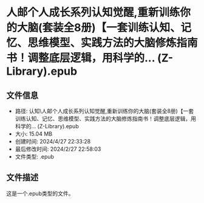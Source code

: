 ﻿# 人邮个人成长系列认知觉醒,重新训练你的大脑(套装全8册)【一套训练认知、记忆、思维模型、实践方法的大脑修炼指南书！调整底层逻辑，用科学的... (Z-Library).epub

## 文件信息
- 路径: 认知\人邮个人成长系列认知觉醒,重新训练你的大脑(套装全8册)【一套训练认知、记忆、思维模型、实践方法的大脑修炼指南书！调整底层逻辑，用科学的... (Z-Library).epub
- 大小: 15.04 MB
- 创建时间: 2024/4/27 22:33:28
- 最后修改时间: 2024/2/27 22:58:03
- 文件类型: .epub

## 文件描述
这是一个.epub类型的文件。

